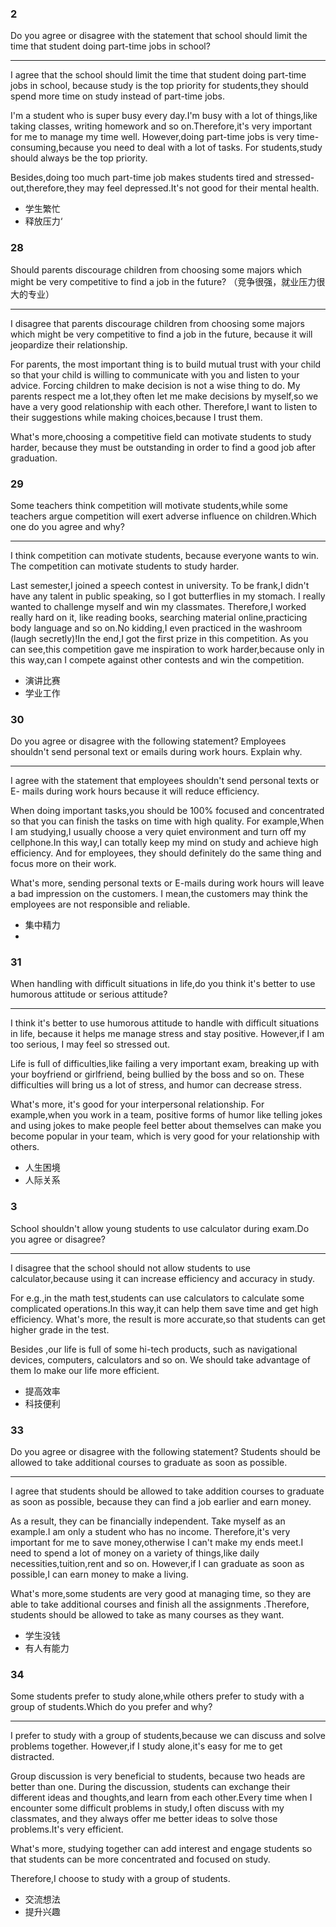 ### 2

Do you agree or disagree with the statement that school should limit the time that student doing part-time jobs in school?

---

I agree that the school should limit the time that student doing part-time jobs in school, because study is the top priority for students,they should spend more time on study instead of part-time jobs.

I'm a student who is super busy every day.I'm busy with a lot of things,like taking classes, writing homework and so on.Therefore,it's very important for me to manage my time well. However,doing part-time jobs is very time-consuming,because you need to deal with a lot of tasks. For students,study should always be the top priority.

Besides,doing too much part-time job makes students tired and stressed-out,therefore,they may feel depressed.It's not good for their mental health.

- 学生繁忙
- 释放压力‘

### 28

Should parents discourage children from choosing some majors which might be very competitive to find a job in the future? （竞争很强，就业压力很大的专业）

---

I disagree that parents discourage children from choosing some majors which might be very competitive to find a job in the future, because it will jeopardize their relationship.

For parents, the most important thing is to build mutual trust with your child so that your child is willing to communicate with you and listen to your advice. Forcing children to make decision is not a wise thing to do. My parents respect me a lot,they often let me make decisions by myself,so we have a very good relationship with each other. Therefore,I want to listen to their suggestions while making choices,because I trust them.

What's more,choosing a competitive field can motivate students to study harder, because they must be outstanding in order to find a good job after graduation.



### 29

Some teachers think competition will motivate students,while some teachers argue competition will exert adverse influence on children.Which one do you agree and why?

---

I think competition can motivate students, because everyone wants to win. The competition can motivate students to study harder. 

Last semester,I joined a speech contest in university. To be frank,I didn't have any talent in public speaking, so I got butterflies in my stomach. I really wanted to challenge myself and win my classmates. Therefore,I worked really hard on it, like reading books, searching material online,practicing body language and so on.No kidding,I even practiced in the washroom (laugh secretly)!In the end,I got the first prize in this competition. As you can see,this competition gave me inspiration to work harder,because only in this way,can I compete against other contests and win the competition.

- 演讲比赛
- 学业工作

### 30

Do you agree or disagree with the following statement? Employees shouldn't send personal text or emails during work hours. Explain why.

---

I agree with the statement that employees shouldn't send personal texts or E- mails during work hours because it will reduce efficiency.

When doing important tasks,you should be 100% focused and concentrated so that you can finish the tasks on time with high quality. For example,When I am studying,I usually choose a very quiet environment and turn off my cellphone.In this way,I can totally keep my mind on study and achieve high efficiency. And for employees, they should definitely do the same thing and focus more on their work.

What's more, sending personal texts or E-mails during work hours will leave a bad impression on the customers. I mean,the customers may think the employees are not responsible and reliable.

- 集中精力
- 

### 31

When handling with difficult situations in life,do you think it's better to use humorous attitude or serious attitude?

---

I think it's better to use humorous attitude to handle with difficult situations in life, because it helps me manage stress and stay positive. However,if I am too serious, I may feel so stressed out. 

Life is full of difficulties,like failing a very important exam, breaking up with your boyfriend or girlfriend, being bullied by the boss and so on. These difficulties will bring us a lot of stress, and humor can decrease stress.

What's more, it's good for your interpersonal relationship. For example,when you work in a team, positive forms of humor like telling jokes and using jokes to make people feel better about themselves can make you become popular in your team, which is very good for your relationship with others.

- 人生困境
- 人际关系

### 3

School shouldn't allow young students to use calculator during exam.Do you agree or disagree?

---

I disagree that the school should not allow students to use calculator,because using it can increase efficiency and accuracy in study.

For e.g.,in the math test,students can use calculators to calculate some complicated operations.In this way,it can help them save time and get high efficiency. What's more, the result is more accurate,so that students can get higher grade in the test.

Besides ,our life is full of some hi-tech products, such as navigational devices, computers, calculators and so on. We should take advantage of them Io make our life more efficient.

- 提高效率
- 科技便利

### 33

Do you agree or disagree with the following statement? Students should be allowed to take additional courses to graduate as soon as possible.

---

I agree that students should be allowed to take addition courses to graduate as soon as possible, because they can find a job earlier and earn money. 

As a result, they can be financially independent. Take myself as an example.I am only a student who has no income. Therefore,it's very important for me to save money,otherwise I can't make my ends meet.I need to spend a lot of money on a variety of things,like daily necessities,tuition,rent and so on. However,if I can graduate as soon as possible,I can earn money to make a living.

What's more,some students are very good at managing time, so they are able to take additional courses and finish all the assignments .Therefore, students should be allowed to take as many courses as they want.

- 学生没钱
- 有人有能力

### 34

Some students prefer to study alone,while others prefer to study with a group of students.Which do you prefer and why?

---

I prefer to study with a group of students,because we can discuss and solve problems together. However,if I study alone,it's easy for me to get distracted.

Group discussion is very beneficial to students,  because two heads are better than one. During the discussion, students can exchange their different ideas and thoughts,and learn from each other.Every time when I encounter some difficult problems in study,I often discuss with my classmates, and they always offer me better ideas to solve those problems.It's very efficient.

What's more, studying together can add interest and engage students so that students can be more concentrated and focused on study.

Therefore,I choose to study with a group of students.

- 交流想法
- 提升兴趣
